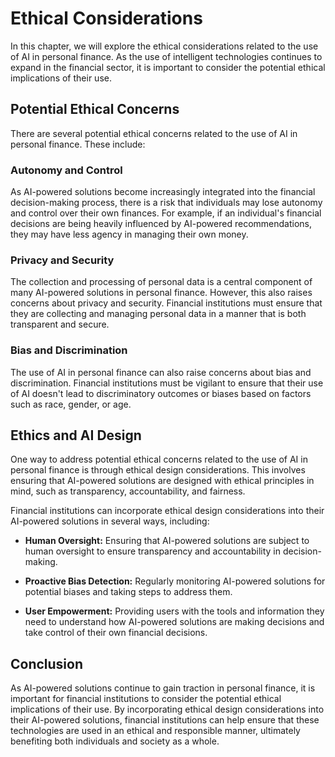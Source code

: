 Ethical Considerations
=============================================================================================

In this chapter, we will explore the ethical considerations related to the use of AI in personal finance. As the use of intelligent technologies continues to expand in the financial sector, it is important to consider the potential ethical implications of their use.

Potential Ethical Concerns
--------------------------

There are several potential ethical concerns related to the use of AI in personal finance. These include:

### Autonomy and Control

As AI-powered solutions become increasingly integrated into the financial decision-making process, there is a risk that individuals may lose autonomy and control over their own finances. For example, if an individual's financial decisions are being heavily influenced by AI-powered recommendations, they may have less agency in managing their own money.

### Privacy and Security

The collection and processing of personal data is a central component of many AI-powered solutions in personal finance. However, this also raises concerns about privacy and security. Financial institutions must ensure that they are collecting and managing personal data in a manner that is both transparent and secure.

### Bias and Discrimination

The use of AI in personal finance can also raise concerns about bias and discrimination. Financial institutions must be vigilant to ensure that their use of AI doesn't lead to discriminatory outcomes or biases based on factors such as race, gender, or age.

Ethics and AI Design
--------------------

One way to address potential ethical concerns related to the use of AI in personal finance is through ethical design considerations. This involves ensuring that AI-powered solutions are designed with ethical principles in mind, such as transparency, accountability, and fairness.

Financial institutions can incorporate ethical design considerations into their AI-powered solutions in several ways, including:

* **Human Oversight:** Ensuring that AI-powered solutions are subject to human oversight to ensure transparency and accountability in decision-making.

* **Proactive Bias Detection:** Regularly monitoring AI-powered solutions for potential biases and taking steps to address them.

* **User Empowerment:** Providing users with the tools and information they need to understand how AI-powered solutions are making decisions and take control of their own financial decisions.

Conclusion
----------

As AI-powered solutions continue to gain traction in personal finance, it is important for financial institutions to consider the potential ethical implications of their use. By incorporating ethical design considerations into their AI-powered solutions, financial institutions can help ensure that these technologies are used in an ethical and responsible manner, ultimately benefiting both individuals and society as a whole.
